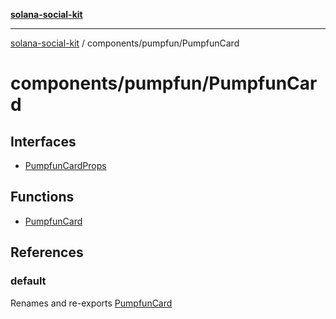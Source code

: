 [**solana-social-kit**](../../../README.md)

***

[solana-social-kit](../../../README.md) / components/pumpfun/PumpfunCard

# components/pumpfun/PumpfunCard

## Interfaces

- [PumpfunCardProps](interfaces/PumpfunCardProps.md)

## Functions

- [PumpfunCard](functions/PumpfunCard.md)

## References

### default

Renames and re-exports [PumpfunCard](functions/PumpfunCard.md)
